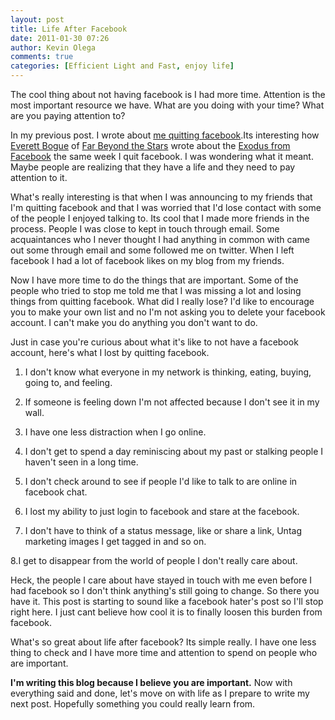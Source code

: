 ```yaml
---
layout: post
title: Life After Facebook
date: 2011-01-30 07:26
author: Kevin Olega
comments: true
categories: [Efficient Light and Fast, enjoy life]
---
```

The cool thing about not having facebook is I had more time. Attention is the most important resource we have. What are you doing with your time? What are you paying attention to?

In my previous post. I wrote about <a href="http://minimalchanges.com/blog/why-i-chose-to-live-without-facebook/">me quitting facebook</a>.Its interesting how <a href="http://twitter.com/#!/evbogue">Everett Bogue</a> of <a href="http://www.farbeyondthestars.com/">Far Beyond the Stars</a> wrote about the <a href="http://www.farbeyondthestars.com/the-facebook-exodus-and-the-future-of-human-communication/">Exodus from Facebook</a> the same week I quit facebook. I was wondering what it meant. Maybe people are realizing that they have a life and they need to pay attention to it.

What's really interesting is that when I was announcing to my friends that I'm quitting facebook and that I was worried that I'd lose contact with some of the people I enjoyed talking to. Its cool that I made more friends in the process. People I was close to kept in touch through email. Some acquaintances who I never thought I had anything in common with came out some through email and some followed me on twitter. When I left facebook I had a lot of facebook likes on my blog from my friends.

Now I have more time to do the things that are important. Some of the people who tried to stop me told me that I was missing a lot and losing things from quitting facebook. What did I really lose? I'd like to encourage you to make your own list and no I'm not asking you to delete your facebook account. I can't make you do anything you don't want to do.

Just in case you're curious about what it's like to not have a facebook account, here's what I lost by quitting facebook.

1. I don't know what everyone in my network is thinking, eating, buying, going to, and feeling.

2. If someone is feeling down I'm not affected because I don't see it in my wall.

3. I have one less distraction when I go online.

4. I don't get to spend a day reminiscing about my past or stalking people I haven't seen in a long time.

5. I don't check around to see if people I'd like to talk to are online in facebook chat.

6. I lost my ability to just login to facebook and stare at the facebook.

7. I don't have to think of a status message, like or share a link, Untag marketing images I get tagged in and so on.

8.I get to disappear from the world of people I don't really care about.

Heck, the people I care about have stayed in touch with me even before I had facebook so I don't think anything's still going to change. So there you have it. This post is starting to sound like a facebook hater's post so I'll stop right here. I just cant believe how cool it is to finally loosen this burden from facebook.

What's so great about life after facebook? Its simple really. I have one less thing to check and I have more time and attention to spend on people who are important.

**I'm writing this blog because I believe you are important.** Now with everything said and done, let's move on with life as I prepare to write my next post. Hopefully something you could really learn from.
